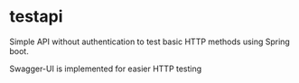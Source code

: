 # testapi

Simple API without authentication to test basic HTTP methods using Spring boot.

Swagger-UI is implemented for easier HTTP testing
